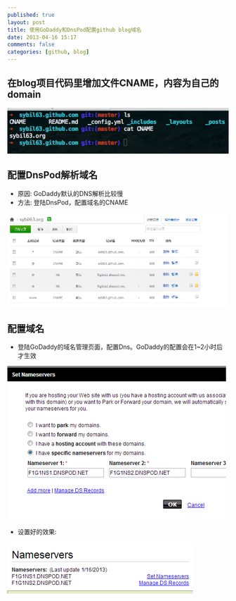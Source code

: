 ```yaml
---
published: true
layout: post
title: 使用GoDaddy和DnsPod配置github blog域名
date: 2013-04-16 15:17
comments: false
categories: [github, blog]
---
```


## 在blog项目代码里增加文件CNAME，内容为自己的domain

 ![cname4Blog](/images/cname4Blog.png)

## 配置DnsPod解析域名
 * 原因: GoDaddy默认的DNS解析比较慢
 * 方法: 登陆DnsPod，配置域名的CNAME

 ![dnsPod4Blog](/images/dnsPod4Blog)

## 配置域名
 * 登陆GoDaddy的域名管理页面，配置Dns。GoDaddy的配置会在1~2小时后才生效

 ![goDaddy4Blog](/images/goDaddy4Blog)

 * 设置好的效果:

 ![goDaddy4Blog2](/images/goDaddy4Blog2)

